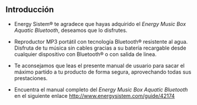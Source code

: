 ## Introducción

* Energy Sistem® te agradece que hayas adquirido el *Energy Music Box Aquatic Bluetooth*, deseamos que lo disfrutes.

* Reproductor MP3 portátil con tecnología Bluetooth® resistente al agua. Disfruta de tu música sin cables gracias a su batería recargable desde cualquier dispositivo con Bluetooth® o con salida de linea.

* Te aconsejamos que leas el presente manual de usuario para sacar el máximo partido a tu producto de forma segura, aprovechando todas sus prestaciones.

* Encuentra el manual completo del *Energy Music Box Aquatic Bluetooth* en el siguiente enlace http://www.energysistem.com/guide/42174

